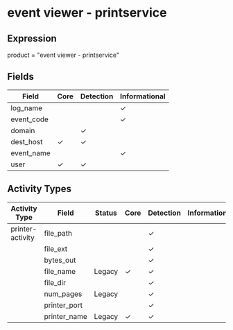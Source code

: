 event viewer - printservice
===========================

Expression
----------

product = "event viewer - printservice"

Fields
------

| Field      | Core     | Detection | Informational |
| ---------- | -------- | --------- | ------------- |
| log_name   |          |           | &#10003;      |
| event_code |          |           | &#10003;      |
| domain     |          | &#10003;  |               |
| dest_host  | &#10003; | &#10003;  |               |
| event_name |          |           | &#10003;      |
| user       | &#10003; | &#10003;  |               |

Activity Types
--------------

| Activity Type    | Field        | Status | Core     | Detection | Informational |
| ---------------- | ------------ | ------ | -------- | --------- | ------------- |
| printer-activity | file_path    |        |          | &#10003;  |               |
|                  | file_ext     |        |          | &#10003;  |               |
|                  | bytes_out    |        |          | &#10003;  |               |
|                  | file_name    | Legacy | &#10003; | &#10003;  |               |
|                  | file_dir     |        |          | &#10003;  |               |
|                  | num_pages    | Legacy |          | &#10003;  |               |
|                  | printer_port |        |          | &#10003;  |               |
|                  | printer_name | Legacy | &#10003; | &#10003;  |               |

